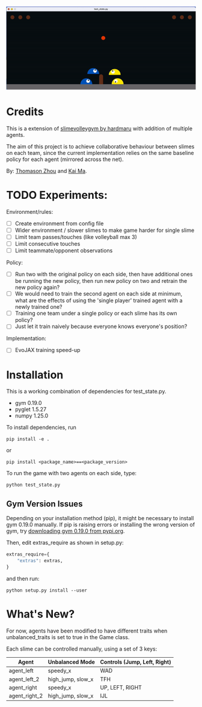 ![First revision of multi-agent play](media/baseline_policy.gif)

# Credits

This is a extension of [slimevolleygym by hardmaru](https://github.com/hardmaru/slimevolleygym) with addition of multiple agents. 

The aim of this project is to achieve collaborative behaviour between slimes on each team, since the current implementation relies on the same baseline policy for each agent (mirrored across the net).

By: [Thomason Zhou](https://www.thzhou.com) and [Kai Ma](https://k78ma.github.io).

# TODO Experiments:
Environment/rules:
- [ ] Create environment from config file
- [ ] Wider environment / slower slimes to make game harder for single slime
- [ ] Limit team passes/touches (like volleyball max 3)
- [ ] Limit consecutive touches
- [ ] Limit teammate/opponent observations

Policy:
- [ ] Run two with the original policy on each side, then have additional ones be running the new policy, then run new policy on two and retrain the new policy again?
- [ ] We would need to train the second agent on each side at minimum, what are the effects of using the 'single player' trained agent with a newly trained one?
- [ ] Training one team under a single policy or each slime has its own policy?
- [ ] Just let it train naively because everyone knows everyone's position?

Implementation:
- [ ] EvoJAX training speed-up


# Installation

This is a working combination of dependencies for test_state.py. 

- gym                0.19.0
- pyglet             1.5.27
- numpy              1.25.0

To install dependencies, run 

```
pip install -e .
```

or

```
pip install <package_name>==<package_version>
```

To run the game with two agents on each side, type:
```python
python test_state.py
```

## Gym Version Issues

Depending on your installation method (pip), it might be necessary to install gym 0.19.0 manually. If pip is raising errors or installing the wrong version of gym, try [downloading gym 0.19.0 from pypi.org](https://pypi.org/project/gym/#history). 

Then, edit extras_require as shown in setup.py:

```python
extras_require={
    "extras": extras,
}
```

and then run:

```
python setup.py install --user
```

# What's New?

For now, agents have been modified to have different traits when unbalanced_traits is set to true in the Game class. 

Each slime can be controlled manually, using a set of 3 keys:

| Agent                | Unbalanced Mode     | Controls (Jump, Left, Right)|
| -------------------- | ------------------- | --------------------------- |
| agent_left           | speedy_x            | WAD                         |
| agent_left_2         | high_jump, slow_x   | TFH                         |
| agent_right          | speedy_x            | UP, LEFT, RIGHT             |
| agent_right_2        | high_jump, slow_x   | IJL                         |

